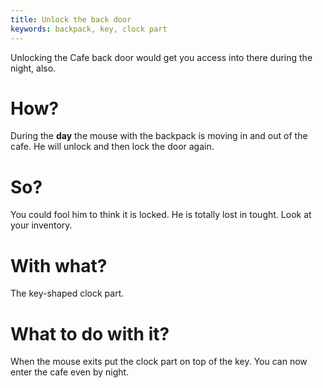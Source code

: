 ```yaml
---
title: Unlock the back door
keywords: backpack, key, clock part
---
```


Unlocking the Cafe back door would get you access into there during the night, also.

# How?
During the **day** the mouse with the backpack is moving in and out of the cafe. He will unlock and then lock the door again.

# So?
You could fool him to think it is locked. He is totally lost in tought. Look at your inventory.

# With what?
The key-shaped clock part.

# What to do with it?
When the mouse exits put the clock part on top of the key. You can now enter the cafe even by night.
